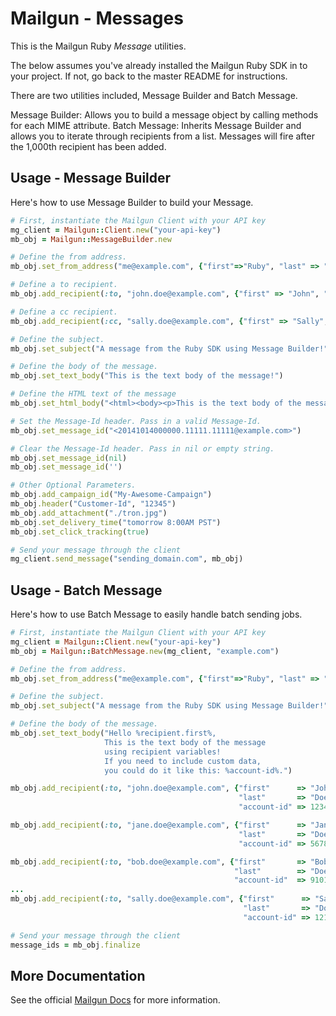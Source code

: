 Mailgun - Messages
====================

This is the Mailgun Ruby *Message* utilities.

The below assumes you've already installed the Mailgun Ruby SDK in to your
project. If not, go back to the master README for instructions.

There are two utilities included, Message Builder and Batch Message.

Message Builder: Allows you to build a message object by calling methods for
each MIME attribute.
Batch Message: Inherits Message Builder and allows you to iterate through
recipients from a list. Messages will fire after the 1,000th recipient has been
added.

Usage - Message Builder
-----------------------
Here's how to use Message Builder to build your Message.

```ruby
# First, instantiate the Mailgun Client with your API key
mg_client = Mailgun::Client.new("your-api-key")
mb_obj = Mailgun::MessageBuilder.new

# Define the from address.
mb_obj.set_from_address("me@example.com", {"first"=>"Ruby", "last" => "SDK"})

# Define a to recipient.
mb_obj.add_recipient(:to, "john.doe@example.com", {"first" => "John", "last" => "Doe"})

# Define a cc recipient.
mb_obj.add_recipient(:cc, "sally.doe@example.com", {"first" => "Sally", "last" => "Doe"})

# Define the subject.
mb_obj.set_subject("A message from the Ruby SDK using Message Builder!")

# Define the body of the message.
mb_obj.set_text_body("This is the text body of the message!")

# Define the HTML text of the message
mb_obj.set_html_body("<html><body><p>This is the text body of the message</p></body></html>")

# Set the Message-Id header. Pass in a valid Message-Id.
mb_obj.set_message_id("<20141014000000.11111.11111@example.com>")

# Clear the Message-Id header. Pass in nil or empty string.
mb_obj.set_message_id(nil)
mb_obj.set_message_id('')

# Other Optional Parameters.
mb_obj.add_campaign_id("My-Awesome-Campaign")
mb_obj.header("Customer-Id", "12345")
mb_obj.add_attachment("./tron.jpg")
mb_obj.set_delivery_time("tomorrow 8:00AM PST")
mb_obj.set_click_tracking(true)

# Send your message through the client
mg_client.send_message("sending_domain.com", mb_obj)
```

Usage - Batch Message
---------------------
Here's how to use Batch Message to easily handle batch sending jobs.

```ruby
# First, instantiate the Mailgun Client with your API key
mg_client = Mailgun::Client.new("your-api-key")
mb_obj = Mailgun::BatchMessage.new(mg_client, "example.com")

# Define the from address.
mb_obj.set_from_address("me@example.com", {"first"=>"Ruby", "last" => "SDK"})

# Define the subject.
mb_obj.set_subject("A message from the Ruby SDK using Message Builder!")

# Define the body of the message.
mb_obj.set_text_body("Hello %recipient.first%,
                     This is the text body of the message
                     using recipient variables!
                     If you need to include custom data,
                     you could do it like this: %account-id%.")

mb_obj.add_recipient(:to, "john.doe@example.com", {"first"      => "John",
                                                   "last"       => "Doe",
                                                   "account-id" => 1234})

mb_obj.add_recipient(:to, "jane.doe@example.com", {"first"      => "Jane",
                                                   "last"       => "Doe",
                                                   "account-id" => 5678})

mb_obj.add_recipient(:to, "bob.doe@example.com", {"first"       => "Bob",
                                                  "last"        => "Doe",
                                                  "account-id"  => 91011})
...
mb_obj.add_recipient(:to, "sally.doe@example.com", {"first"      => "Sally",
                                                    "last"       => "Doe",
                                                    "account-id" => 121314})

# Send your message through the client
message_ids = mb_obj.finalize
```

More Documentation
------------------
See the official [Mailgun Docs](https://documentation.mailgun.com/api-sending.html)
for more information.
